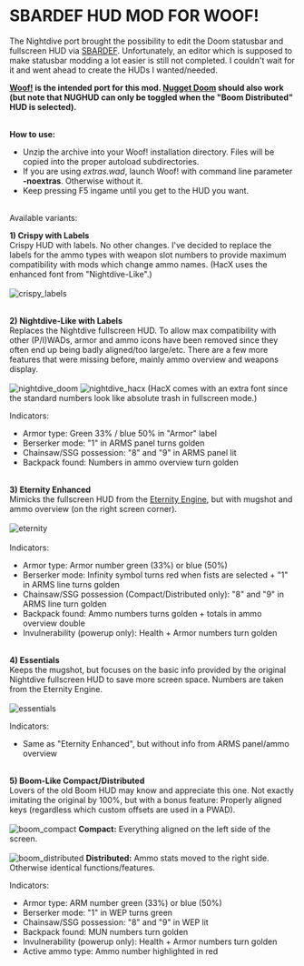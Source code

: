 # SBARDEF HUD MOD FOR WOOF!

The Nightdive port brought the possibility to edit the Doom statusbar and fullscreen HUD via <a href="https://doomwiki.org/wiki/SBARDEF" target= "_blank">SBARDEF</a>. Unfortunately, an editor which is supposed to make statusbar modding a lot easier is still not completed. I couldn't wait for it and went ahead to create the HUDs I wanted/needed.

**<a href="https://github.com/fabiangreffrath/woof" target= "_blank">Woof!</a> is the intended port for this mod. <a href="[https://github.com/fabiangreffrath/woof](https://github.com/MrAlaux/Nugget-Doom)" target= "_blank">Nugget Doom</a> should also work (but note that NUGHUD can only be toggled when the "Boom Distributed" HUD is selected).**<br><br>

**How to use:**
- Unzip the archive into your Woof! installation directory. Files will be copied into the proper autoload subdirectories.<br>
- If you are using *extras.wad*, launch Woof! with command line parameter **-noextras**. Otherwise without it.<br>
- Keep pressing F5 ingame until you get to the HUD you want.<br><br>

Available variants:

**1) Crispy with Labels**<br>
Crispy HUD with labels. No other changes. I've de﻿cided to replace the labels for the ammo types with weapon slot numbers to provide maximum compatibility with mods which change ammo names. (HacX uses the enhanced font from "Nightdive-Like"﻿.)<br><br>
   ![crispy_labels](https://github.com/user-attachments/assets/c01b9a38-588c-41c3-baa9-753b5ca9ece2)<br><br>

**2) Nightdive-Like with Labels**<br>
Replaces the Nightdive fullscreen HUD. To allow max compatibility with other (P/I)WADs, armor and ammo icons have been removed since they often end up being badly aligned/too large/etc. There are a few more features that were missing before, mainly ammo overview and weapons display.<br><br>
   ![nightdive_doom](https://github.com/user-attachments/assets/afdae6b6-5975-42b1-a227-3ab43c0dc97e)
   ![nightdive_hacx](https://github.com/user-attachments/assets/48d0051f-e319-4595-a585-1c032b00fec2)
   (HacX comes with an extra font since the standard numbers look like absolute trash in fullscreen mode.)
   
   Indicators:
   - Armor type: Green 33% / blue 50% in "Armor" label
   - Berserker mode: "1" in ARMS panel turns golden
   - Chainsaw/SSG possession: "8" and "9" in ARMS panel lit
   - Backpack found: Numbers in ammo overview turn golden<br><br>

**3) ﻿Eternity Enhanced**<br>
Mimicks the fullscreen HUD from the <a href="https://github.com/team-eternity/eternity" target= "_blank">Eternity Engine</a>, but with mugshot and ammo overview (on the right screen corner).<br><br>
![eternity](https://github.com/user-attachments/assets/1419eae8-9954-4af3-b13b-c008575117e9)<br><br>
   Indicators:
   - Armor type: Armor number green (33%) or blue (50%)
   - Berserker mode: Infinity symbol turns﻿ red when fists are selected + "1" in ARMS line turns golden
   - Chainsaw/SSG possession (Compact/Distributed only): "8" and "9" in ARMS line turn golden
   - Backpack found: Ammo numbers turns golden + totals in ammo overview double
   - Invulnerability (powerup only): Health + Armor numbers turn golden<br><br>

**4) ﻿Essentials**<br>
K﻿eeps the mugshot, but focuses on the basic info provided by the original Nightdive fullscreen HUD to save more screen space. Numbers are taken from the Eternity Engine.<br><br>
   ![essentials](https://github.com/user-attachments/assets/347b7d76-978b-463e-b397-50ebeac7ba20)
   
   Indicators:
   - Same as "Eternity Enhanced", but without info from ARMS panel/ammo overview<br><br>

**5) Boom-Like Compact/Distributed**<br>
Lovers of the old Boom HUD may know and appreciate this one. Not exactly imitating the original by 100%, but with a bonus feature: Properly aligned keys (regardless which custom offsets are used in a PWAD).<br><br>
   ![boom_compact](https://github.com/user-attachments/assets/50924c5e-878a-4646-ba29-ec36ff16349f)
   **Compact:** Everything aligned on the left side of the screen.<br><br>
   ![boom_distributed](https://github.com/user-attachments/assets/0901317c-39f3-4c44-9a49-657049b68160)
   **Distributed:** Ammo stats moved to the right side. Otherwise identica﻿l functions/features.
   
   Indicators:
   - Armor type: ARM number green (33%) or blue (50%)
   - Berserker mode: "1" in WEP turns green
   - Chainsaw/SSG possession: "8" and "9" in WEP lit
   - Backpack found: MUN numbers turn golden
   - Invulnerability (powerup only): Health + Armor numbers turn golden
   - Active ammo type: Ammo number highlighted in red
